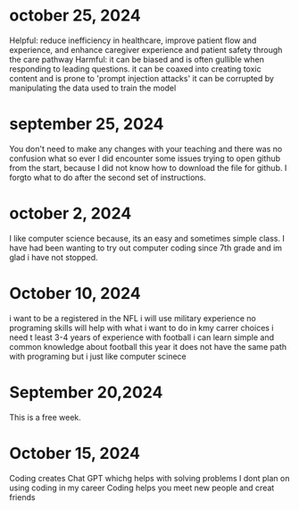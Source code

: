 # october 25, 2024
Helpful: reduce inefficiency in healthcare, improve patient flow and experience, and enhance caregiver experience and patient safety through the care pathway
Harmful: it can be biased and is often gullible when responding to leading questions. it can be coaxed into creating toxic content and is prone to 'prompt injection attacks' it can be corrupted by manipulating the data used to train the model
# september 25, 2024
You don't need to make any changes with your teaching and there was no confusion what so ever
I did encounter some issues trying to open github from the start, because I did not know how to download the file for github. I forgto what to do after the second set of instructions.
# october 2, 2024
I like computer science because, its an easy and sometimes simple class. I have had been wanting to try out computer coding since 7th grade and im glad i have not stopped.
# October 10, 2024
i want to be a registered in the NFL
i will use military experience
no programing skills will help with what i want to do in kmy carrer choices
i need t least 3-4 years of experience with football
i can learn simple and common knowledge about football this year
it does not have the same path with programing but i just like computer scinece
# September 20,2024
This is a free week.
# October 15, 2024
Coding creates Chat GPT whichg helps with solving problems
I dont plan on using coding in my career
Coding helps you meet new people and creat friends
